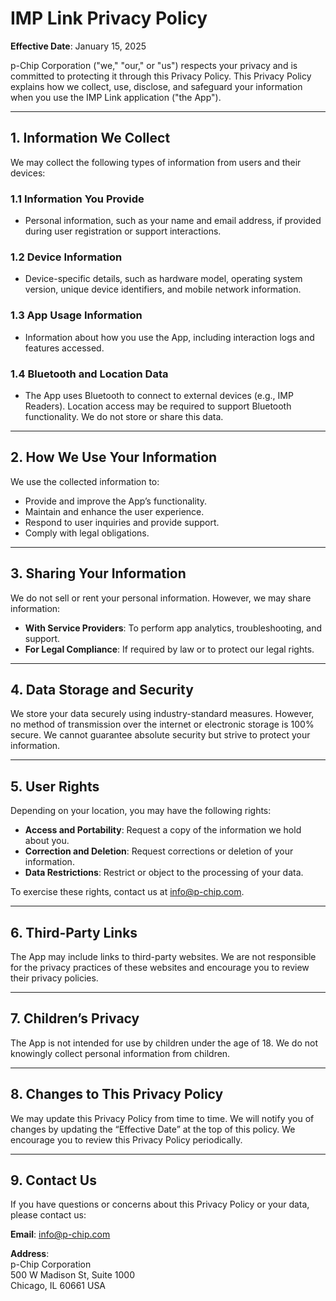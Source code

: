 # IMP Link Privacy Policy

**Effective Date**: January 15, 2025

p-Chip Corporation ("we," "our," or "us") respects your privacy and is committed to protecting it through this Privacy Policy. This Privacy Policy explains how we collect, use, disclose, and safeguard your information when you use the IMP Link application ("the App").

---

## 1. Information We Collect

We may collect the following types of information from users and their devices:

### 1.1 Information You Provide
- Personal information, such as your name and email address, if provided during user registration or support interactions.

### 1.2 Device Information
- Device-specific details, such as hardware model, operating system version, unique device identifiers, and mobile network information.

### 1.3 App Usage Information
- Information about how you use the App, including interaction logs and features accessed.

### 1.4 Bluetooth and Location Data
- The App uses Bluetooth to connect to external devices (e.g., IMP Readers). Location access may be required to support Bluetooth functionality. We do not store or share this data.

---

## 2. How We Use Your Information

We use the collected information to:
- Provide and improve the App’s functionality.
- Maintain and enhance the user experience.
- Respond to user inquiries and provide support.
- Comply with legal obligations.

---

## 3. Sharing Your Information

We do not sell or rent your personal information. However, we may share information:
- **With Service Providers**: To perform app analytics, troubleshooting, and support.
- **For Legal Compliance**: If required by law or to protect our legal rights.

---

## 4. Data Storage and Security

We store your data securely using industry-standard measures. However, no method of transmission over the internet or electronic storage is 100% secure. We cannot guarantee absolute security but strive to protect your information.

---

## 5. User Rights

Depending on your location, you may have the following rights:
- **Access and Portability**: Request a copy of the information we hold about you.
- **Correction and Deletion**: Request corrections or deletion of your information.
- **Data Restrictions**: Restrict or object to the processing of your data.

To exercise these rights, contact us at [info@p-chip.com](mailto:info@p-chip.com).

---

## 6. Third-Party Links

The App may include links to third-party websites. We are not responsible for the privacy practices of these websites and encourage you to review their privacy policies.

---

## 7. Children’s Privacy

The App is not intended for use by children under the age of 18. We do not knowingly collect personal information from children.

---

## 8. Changes to This Privacy Policy

We may update this Privacy Policy from time to time. We will notify you of changes by updating the “Effective Date” at the top of this policy. We encourage you to review this Privacy Policy periodically.

---

## 9. Contact Us

If you have questions or concerns about this Privacy Policy or your data, please contact us:

**Email**: [info@p-chip.com](mailto:info@p-chip.com)

**Address**:  
p-Chip Corporation  
500 W Madison St, Suite 1000  
Chicago, IL 60661 USA
